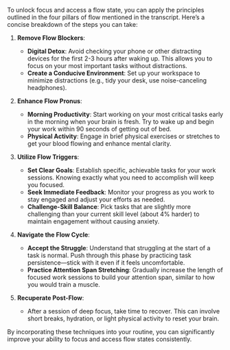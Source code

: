 To unlock focus and access a flow state, you can apply the principles outlined in the four pillars of flow mentioned in the transcript. Here’s a concise breakdown of the steps you can take:

1. **Remove Flow Blockers**:
   - **Digital Detox**: Avoid checking your phone or other distracting devices for the first 2-3 hours after waking up. This allows you to focus on your most important tasks without distractions.
   - **Create a Conducive Environment**: Set up your workspace to minimize distractions (e.g., tidy your desk, use noise-canceling headphones).

2. **Enhance Flow Pronus**:
   - **Morning Productivity**: Start working on your most critical tasks early in the morning when your brain is fresh. Try to wake up and begin your work within 90 seconds of getting out of bed.
   - **Physical Activity**: Engage in brief physical exercises or stretches to get your blood flowing and enhance mental clarity.

3. **Utilize Flow Triggers**:
   - **Set Clear Goals**: Establish specific, achievable tasks for your work sessions. Knowing exactly what you need to accomplish will keep you focused.
   - **Seek Immediate Feedback**: Monitor your progress as you work to stay engaged and adjust your efforts as needed.
   - **Challenge-Skill Balance**: Pick tasks that are slightly more challenging than your current skill level (about 4% harder) to maintain engagement without causing anxiety.

4. **Navigate the Flow Cycle**:
   - **Accept the Struggle**: Understand that struggling at the start of a task is normal. Push through this phase by practicing task persistence—stick with it even if it feels uncomfortable.
   - **Practice Attention Span Stretching**: Gradually increase the length of focused work sessions to build your attention span, similar to how you would train a muscle.

5. **Recuperate Post-Flow**: 
   - After a session of deep focus, take time to recover. This can involve short breaks, hydration, or light physical activity to reset your brain.

By incorporating these techniques into your routine, you can significantly improve your ability to focus and access flow states consistently.